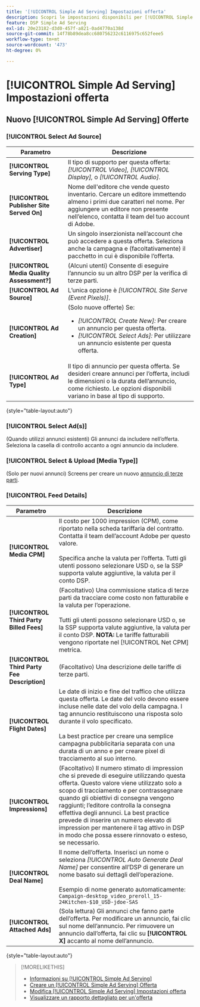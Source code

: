 ```yaml
---
title: '[!UICONTROL Simple Ad Serving] Impostazioni offerta'
description: Scopri le impostazioni disponibili per [!UICONTROL Simple Ad Serving] offerte.
feature: DSP Simple Ad Serving
exl-id: 20e23182-d3d0-457f-a821-0ad4770a138d
source-git-commit: 14f78b89dea8cc680756232c6116975c652feee5
workflow-type: tm+mt
source-wordcount: '473'
ht-degree: 0%

---
```


# [!UICONTROL Simple Ad Serving] Impostazioni offerta

## Nuovo [!UICONTROL Simple Ad Serving] Offerte

### [!UICONTROL Select Ad Source]

| Parametro | Descrizione |
|-----------|-------------|
| **[!UICONTROL Serving Type]** | Il tipo di supporto per questa offerta: *[!UICONTROL Video],* *[!UICONTROL Display],* o *[!UICONTROL Audio].* |
| **[!UICONTROL Publisher Site Served On]** | Nome dell&#39;editore che vende questo inventario. Cercare un editore immettendo almeno i primi due caratteri nel nome. Per aggiungere un editore non presente nell’elenco, contatta il team del tuo account di Adobe. |
| **[!UICONTROL Advertiser]** | Un singolo inserzionista nell’account che può accedere a questa offerta. Seleziona anche la campagna e (facoltativamente) il pacchetto in cui è disponibile l’offerta. |
| **[!UICONTROL Media Quality Assessment?]** | (Alcuni utenti) Consente di eseguire l’annuncio su un altro DSP per la verifica di terze parti. <!-- Who can select this? It's disabled for me. Need to see if there are additional fields when this is enabled. --> |
| **[!UICONTROL Ad Source]** | L’unica opzione è *[!UICONTROL Site Serve (Event Pixels)]*. |
| **[!UICONTROL Ad Creation]** | (Solo nuove offerte) Se:<ul><li>*[!UICONTROL Create New]:* Per creare un annuncio per questa offerta.</li><li>*[!UICONTROL Select Ads]:* Per utilizzare un annuncio esistente per questa offerta.</li></ul> |
| **[!UICONTROL Ad Type]** | Il tipo di annuncio per questa offerta. Se desideri creare annunci per l’offerta, includi le dimensioni o la durata dell’annuncio, come richiesto. Le opzioni disponibili variano in base al tipo di supporto. |

{style=&quot;table-layout:auto&quot;}

### [!UICONTROL Select Ad(s)]

(Quando utilizzi annunci esistenti) Gli annunci da includere nell’offerta. Seleziona la casella di controllo accanto a ogni annuncio da includere.

### [!UICONTROL Select & Upload [Media Type]]

(Solo per nuovi annunci) Screens per creare un nuovo [annuncio di terze parti](/help/dsp/campaign-management/ads/ad-create-multiple.md).

### [!UICONTROL Feed Details]

| Parametro | Descrizione |
|-----------|-------------|
| **[!UICONTROL Media CPM]** | Il costo per 1000 impression (CPM), come riportato nella scheda tariffaria del contratto. Contatta il team dell’account Adobe per questo valore. <br><br>Specifica anche la valuta per l’offerta. Tutti gli utenti possono selezionare USD o, se la SSP supporta valute aggiuntive, la valuta per il conto DSP. |
| **[!UICONTROL Third Party Billed Fees]** | (Facoltativo) Una commissione statica di terze parti da tracciare come costo non fatturabile e la valuta per l’operazione.<br><br>Tutti gli utenti possono selezionare USD o, se la SSP supporta valute aggiuntive, la valuta per il conto DSP. **NOTA:** Le tariffe fatturabili vengono riportate nel [!UICONTROL Net CPM] metrica. |
| **[!UICONTROL Third Party Fee Description]** | (Facoltativo) Una descrizione delle tariffe di terze parti. |
| **[!UICONTROL Flight Dates]** | Le date di inizio e fine del traffico che utilizza questa offerta. Le date del volo devono essere incluse nelle date del volo della campagna. I tag annuncio restituiscono una risposta solo durante il volo specificato.<br><br> La best practice per creare una semplice campagna pubblicitaria separata con una durata di un anno e per creare pixel di tracciamento al suo interno. |
| **[!UICONTROL Impressions]** | (Facoltativo) Il numero stimato di impression che si prevede di eseguire utilizzando questa offerta. Questo valore viene utilizzato solo a scopo di tracciamento e per contrassegnare quando gli obiettivi di consegna vengono raggiunti; l’editore controlla la consegna effettiva degli annunci. La best practice prevede di inserire un numero elevato di impression per mantenere il tag attivo in DSP in modo che possa essere rinnovato o esteso, se necessario. |
| **[!UICONTROL Deal Name]** | Il nome dell’offerta. Inserisci un nome o seleziona *[!UICONTROL Auto Generate Deal Name]* per consentire all’DSP di generare un nome basato sui dettagli dell’operazione.<br><br>Esempio di nome generato automaticamente: `Campaign-desktop_video_preroll_15-24Kitchen-$10_USD-jdoe-SAS` |
| **[!UICONTROL Attached Ads]** | (Sola lettura) Gli annunci che fanno parte dell’offerta. Per modificare un annuncio, fai clic sul nome dell’annuncio. Per rimuovere un annuncio dall’offerta, fai clic su **[!UICONTROL X]** accanto al nome dell’annuncio. |

{style=&quot;table-layout:auto&quot;}

<!-- 
## Existing Simple Ad Serving Deals

Changes aren't applied retroactively.
-->

<!-- completely different settings layout, so need a separate section for them -->

<!-- From Abhinav: Editable fields are Name, Start & End date, Impressions & CPM. Changes are not applied retroactively.

But I see:

| Parameter | Description |
|-----------|-------------|

| **[!UICONTROL Are you using Deal ID?] | (Read-only) Whether the deal was set up as a [!UICONTROL Deal ID] (*[!DNL Yes]*)  or a [!UICONTROL Simple Ad Serving] deal (*[!DNL No]*). |
| **[!UICONTROL Inventory Type] | (Read-only) The inventory type for the deal. |
| **[!UICONTROL Feed Name] | The name of the [!UICONTROL Simple Ad Serving] deal. |
| **[!UICONTROL Publisher Ad Server] | (Read-only)  |
| **[!UICONTROL Publisher maximum ad length] | The maximum length of the ad, per the publisher. |
| **[!UICONTROL Publisher minimum ad length] | The minimum length of the ad, per the publisher. |
| **[!UICONTROL Fill Type] | (Read-only)  |
| **[!UICONTROL Contracted CPM] | This field is required if billing through TubeMogul, but enter your CPM in this field to track your actual spend. |
| **[!UICONTROL 3rd party technology CPM] | (Optional)  |
| **[!UICONTROL Planned Flight Dates] | The beginning and end dates for the deal flight. These dates don't control ad delivery but are used to track delivery pacing. **THIS IS CONTRARY TO WHAT THE NEW DEAL SETTINGS ABOVE, FROM ABHINAV, SAY**> |
| **[!UICONTROL Target Impressions] | (Optional) The estimated number of impressions you expect to run using this deal. This value is used for tracking purposes only and to flag when delivery goals are met; the publisher controls actual ad delivery. The best practice is to enter a high number of impressions to keep the tag active within DSP so it can be renewed or extended if needed. |
 -->

>[!MORELIKETHIS]
>
>* [Informazioni su [!UICONTROL Simple Ad Serving]](simple-deal-about.md)
>* [Creare un [!UICONTROL Simple Ad Serving] Offerta](simple-deal-create.md)
>* [Modifica [!UICONTROL Simple Ad Serving] Impostazioni offerta](simple-deal-edit.md)
>* [Visualizzare un rapporto dettagliato per un&#39;offerta](/help/dsp/inventory/deal-view-report.md)


<!-- add back when reimplemented:
>* [View Event-Tracking Pixels for a [!UICONTROL Simple Ad Serving] Deal](simple-deal-show-pixels.md)
-->
